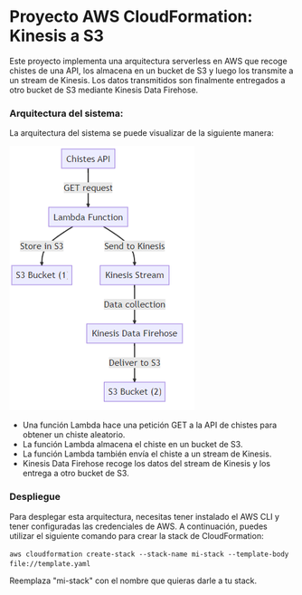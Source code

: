 # Proyecto AWS CloudFormation: Kinesis a S3

Este proyecto implementa una arquitectura serverless en AWS que recoge chistes de una API, los almacena en un bucket de S3 y luego los transmite a un stream de Kinesis. Los datos transmitidos son finalmente entregados a otro bucket de S3 mediante Kinesis Data Firehose.

### Arquitectura del sistema:

 La arquitectura del sistema se puede visualizar de la siguiente manera:

![Alt text](image.png)

 -  Una función Lambda hace una petición GET a la API de chistes para obtener un chiste aleatorio.
 - La función Lambda almacena el chiste en un bucket de S3.
 - La función Lambda también envía el chiste a un stream de Kinesis.
 - Kinesis Data Firehose recoge los datos del stream de Kinesis y los entrega a otro bucket de S3.

### Despliegue

Para desplegar esta arquitectura, necesitas tener instalado el AWS CLI y tener configuradas las credenciales de AWS. A continuación, puedes utilizar el siguiente comando para crear la stack de CloudFormation:

`aws cloudformation create-stack --stack-name mi-stack --template-body file://template.yaml`

Reemplaza "mi-stack" con el nombre que quieras darle a tu stack.